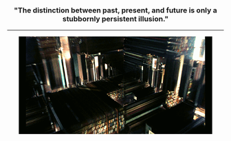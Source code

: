 ### <div align="center"> "The distinction between past, present, and future is only a stubbornly persistent illusion."
---
<div align="center"><p><img src="https://github.com/naakgash/naakgash/blob/main/Assets/166636725-e76dd0bb-6512-460d-87d1-f9ecc05dabd9.gif" width="450px">
  
 
